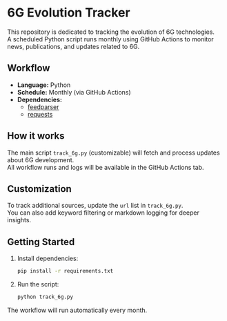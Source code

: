 # 6G Evolution Tracker

This repository is dedicated to tracking the evolution of 6G technologies.  
A scheduled Python script runs monthly using GitHub Actions to monitor news, publications, and updates related to 6G.

## Workflow

- **Language:** Python
- **Schedule:** Monthly (via GitHub Actions)
- **Dependencies:**  
  - [feedparser](https://pypi.org/project/feedparser/)  
  - [requests](https://pypi.org/project/requests/)

## How it works

The main script `track_6g.py` (customizable) will fetch and process updates about 6G development.  
All workflow runs and logs will be available in the GitHub Actions tab.

## Customization

To track additional sources, update the `url` list in `track_6g.py`.  
You can also add keyword filtering or markdown logging for deeper insights.

## Getting Started

1. Install dependencies:
    ```bash
    pip install -r requirements.txt
    ```
2. Run the script:
    ```bash
    python track_6g.py
    ```

The workflow will run automatically every month.
